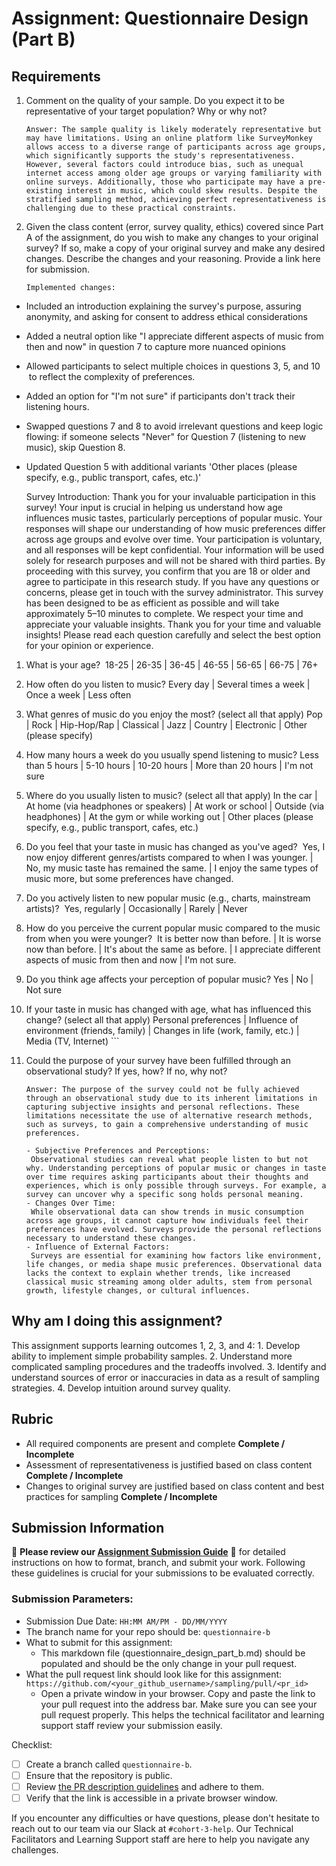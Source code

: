 # Assignment: Questionnaire Design (Part B)

## Requirements
1. Comment on the quality of your sample. Do you expect it to be representative of your target population? Why or why not?

    ```
    Answer: The sample quality is likely moderately representative but may have limitations. Using an online platform like SurveyMonkey allows access to a diverse range of participants across age groups, which significantly supports the study's representativeness. However, several factors could introduce bias, such as unequal internet access among older age groups or varying familiarity with online surveys. Additionally, those who participate may have a pre-existing interest in music, which could skew results. Despite the stratified sampling method, achieving perfect representativeness is challenging due to these practical constraints.
    ```

2. Given the class content (error, survey quality, ethics) covered since Part A of the assignment, do you wish to make any changes to your original survey? If so, make a copy of your original survey and make any desired changes. Describe the changes and your reasoning. Provide a link here for submission.

    ```
    Implemented changes:
- Included an introduction explaining the survey's purpose, assuring anonymity, and asking for consent to address ethical considerations
- Added a neutral option like "I appreciate different aspects of music from then and now" in question 7 to capture more nuanced opinions
- Allowed participants to select multiple choices in questions 3, 5, and 10  to reflect the complexity of preferences.
- Added an option for "I'm not sure" if participants don't track their listening hours.
- Swapped questions 7 and 8 to avoid irrelevant questions and keep logic flowing: if someone selects "Never" for Question 7 (listening to new music), skip Question 8.
- Updated Question 5 with additional variants 'Other places (please specify, e.g., public transport, cafes, etc.)'

    Survey Introduction:
 Thank you for your invaluable participation in this survey! Your input is crucial in helping us understand how age influences music tastes, particularly perceptions of popular music. Your responses will shape our understanding of how music preferences differ across age groups and evolve over time.
 Your participation is voluntary, and all responses will be kept confidential. Your information will be used solely for research purposes and will not be shared with third parties.
 By proceeding with this survey, you confirm that you are 18 or older and agree to participate in this research study. If you have any questions or concerns, please get in touch with the survey administrator.
 This survey has been designed to be as efficient as possible and will take approximately 5–10 minutes to complete. We respect your time and appreciate your valuable insights.
 Thank you for your time and valuable insights!
 Please read each question carefully and select the best option for your opinion or experience.

 1. What is your age?  18-25 | 26-35 | 36-45 | 46-55 | 56-65 | 66-75 | 76+
 2. How often do you listen to music? Every day | Several times a week | Once a week | Less often
 3. What genres of music do you enjoy the most? (select all that apply) Pop | Rock | Hip-Hop/Rap | Classical | Jazz | Country | Electronic | Other (please specify)
 4. How many hours a week do you usually spend listening to music? Less than 5 hours | 5-10 hours | 10-20 hours | More than 20 hours | I'm not sure
 5. Where do you usually listen to music? (select all that apply) In the car | At home (via headphones or speakers) | At work or school | Outside (via headphones) | At the gym or while working out | Other places (please specify, e.g., public transport, cafes, etc.)
 6. Do you feel that your taste in music has changed as you've aged?  Yes, I now enjoy different genres/artists compared to when I was younger. | No, my music taste has remained the same. | I enjoy the same types of music more, but some preferences have changed.
 7. Do you actively listen to new popular music (e.g., charts, mainstream artists)?  Yes, regularly | Occasionally | Rarely | Never
 8. How do you perceive the current popular music compared to the music from when you were younger?  It is better now than before. | It is worse now than before. | It's about the same as before. | I appreciate different aspects of music from then and now | I'm not sure.
 9. Do you think age affects your perception of popular music? Yes | No | Not sure
 10. If your taste in music has changed with age, what has influenced this change? (select all that apply) Personal preferences | Influence of environment (friends, family) | Changes in life (work, family, etc.) | Media (TV, Internet)
    ```

3. Could the purpose of your survey have been fulfilled through an observational study? If yes, how? If no, why not?

    ```
    Answer: The purpose of the survey could not be fully achieved through an observational study due to its inherent limitations in capturing subjective insights and personal reflections. These limitations necessitate the use of alternative research methods, such as surveys, to gain a comprehensive understanding of music preferences.

   - Subjective Preferences and Perceptions:
     Observational studies can reveal what people listen to but not why. Understanding perceptions of popular music or changes in taste over time requires asking participants about their thoughts and experiences, which is only possible through surveys. For example, a survey can uncover why a specific song holds personal meaning.
   - Changes Over Time:
     While observational data can show trends in music consumption across age groups, it cannot capture how individuals feel their preferences have evolved. Surveys provide the personal reflections necessary to understand these changes.
   - Influence of External Factors:
     Surveys are essential for examining how factors like environment, life changes, or media shape music preferences. Observational data lacks the context to explain whether trends, like increased classical music streaming among older adults, stem from personal growth, lifestyle changes, or cultural influences.
    ```

## Why am I doing this assignment?

This assignment supports learning outcomes 1, 2, 3, and 4:
	1.	Develop ability to implement simple probability samples.
	2.	Understand more complicated sampling procedures and the tradeoffs involved.
	3.	Identify and understand sources of error or inaccuracies in data as a result of sampling strategies.
	4.	Develop intuition around survey quality.

## Rubric

-	All required components are present and complete **Complete / Incomplete**
-	Assessment of representativeness is justified based on class content **Complete / Incomplete**
-	Changes to original survey are justified based on class content and best practices for sampling **Complete / Incomplete**

## Submission Information

🚨 **Please review our [Assignment Submission Guide](https://github.com/UofT-DSI/onboarding/blob/main/onboarding_documents/submissions.md)** 🚨 for detailed instructions on how to format, branch, and submit your work. Following these guidelines is crucial for your submissions to be evaluated correctly.

### Submission Parameters:
* Submission Due Date: `HH:MM AM/PM - DD/MM/YYYY`
* The branch name for your repo should be: `questionnaire-b`
* What to submit for this assignment:
    * This markdown file (questionnaire_design_part_b.md) should be populated and should be the only change in your pull request.
* What the pull request link should look like for this assignment: `https://github.com/<your_github_username>/sampling/pull/<pr_id>`
    * Open a private window in your browser. Copy and paste the link to your pull request into the address bar. Make sure you can see your pull request properly. This helps the technical facilitator and learning support staff review your submission easily.

Checklist:
- [ ] Create a branch called `questionnaire-b`.
- [ ] Ensure that the repository is public.
- [ ] Review [the PR description guidelines](https://github.com/UofT-DSI/onboarding/blob/main/onboarding_documents/submissions.md#guidelines-for-pull-request-descriptions) and adhere to them.
- [ ] Verify that the link is accessible in a private browser window.

If you encounter any difficulties or have questions, please don't hesitate to reach out to our team via our Slack at `#cohort-3-help`. Our Technical Facilitators and Learning Support staff are here to help you navigate any challenges.
